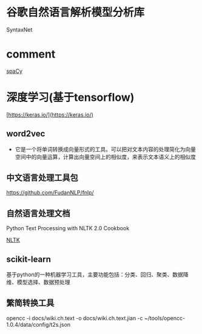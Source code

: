 # 谷歌自然语言解析模型分析库
SyntaxNet


# comment
[spaCy](http://spacy.io)

# 深度学习(基于tensorflow)
[https://keras.io/](https://keras.io/)

## word2vec

+ 它是一个将单词转换成向量形式的工具。可以把对文本内容的处理简化为向量空间中的向量运算，计算出向量空间上的相似度，来表示文本语义上的相似度

## 中文语言处理工具包
https://github.com/FudanNLP/fnlp/

## 自然语言处理文档

Python Text Processing with NLTK 2.0 Cookbook

[NLTK](http://www.nltk.org/)

## scikit-learn

基于python的一种机器学习工具，主要功能包括：分类、回归、聚类、数据降维、模型选择、数据预处理

## 繁简转换工具
opencc -i docs/wiki.ch.text -o docs/wiki.ch.text.jian -c ~/tools/opencc-1.0.4/data/config/t2s.json
